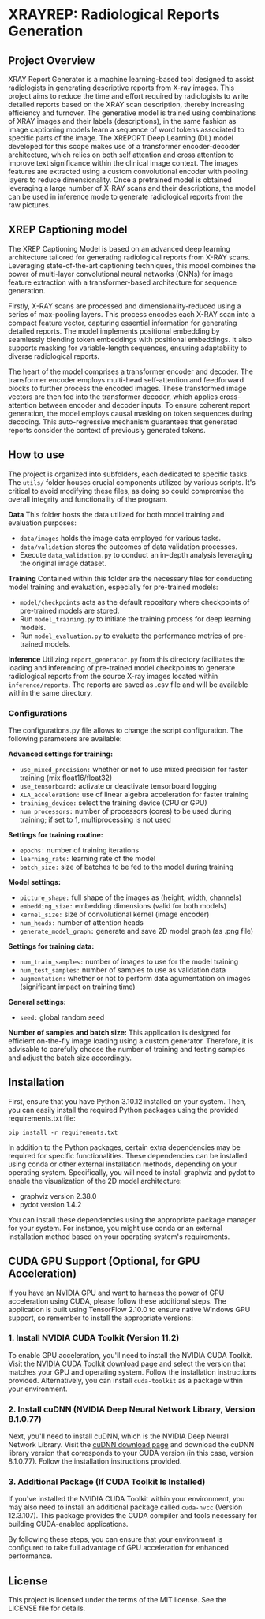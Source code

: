 # XRAYREP: Radiological Reports Generation

## Project Overview
XRAY Report Generator is a machine learning-based tool designed to assist radiologists in generating descriptive reports from X-ray images. This project aims to reduce the time and effort required by radiologists to write detailed reports based on the XRAY scan description, thereby increasing efficiency and turnover. The generative model is trained using combinations of XRAY images and their labels (descriptions), in the same fashion as image captioning models learn a sequence of word tokens associated to specific parts of the image. The XREPORT Deep Learning (DL) model developed for this scope makes use of a transformer encoder-decoder architecture, which relies on both self attention and cross attention to improve text significance within the clinical image context. The images features are extracted using a custom convolutional encoder with pooling layers to reduce dimensionality. Once a pretrained model is obtained leveraging a large number of X-RAY scans and their descriptions, the model can be used in inference mode to generate radiological reports from the raw pictures. 

## XREP Captioning model
The XREP Captioning Model is based on an advanced deep learning architecture tailored for generating radiological reports from X-RAY scans. Leveraging state-of-the-art captioning techniques, this model combines the power of multi-layer convolutional neural networks (CNNs) for image feature extraction with a transformer-based architecture for sequence generation. 

Firstly, X-RAY scans are processed and dimensionality-reduced using a series of max-pooling layers. This process encodes each X-RAY scan into a compact feature vector, capturing essential information for generating detailed reports. The model implements positional embedding by seamlessly blending token embeddings with positional embeddings. It also supports masking for variable-length sequences, ensuring adaptability to diverse radiological reports.

The heart of the model comprises a transformer encoder and decoder. The transformer encoder employs multi-head self-attention and feedforward blocks to further process the encoded images. These transformed image vectors are then fed into the transformer decoder, which applies cross-attention between encoder and decoder inputs. To ensure coherent report generation, the model employs causal masking on token sequences during decoding. This auto-regressive mechanism guarantees that generated reports consider the context of previously generated tokens.

## How to use
The project is organized into subfolders, each dedicated to specific tasks. The `utils/` folder houses crucial components utilized by various scripts. It's critical to avoid modifying these files, as doing so could compromise the overall integrity and functionality of the program.

**Data**
This folder hosts the data utilized for both model training and evaluation purposes:
- `data/images` holds the image data employed for various tasks.
- `data/validation` stores the outcomes of data validation processes. 
- Execute `data_validation.py` to conduct an in-depth analysis leveraging the original image dataset.

**Training**
Contained within this folder are the necessary files for conducting model training and evaluation, especially for pre-trained models:
- `model/checkpoints` acts as the default repository where checkpoints of pre-trained models are stored.
- Run `model_training.py` to initiate the training process for deep learning models.
- Run `model_evaluation.py` to evaluate the performance metrics of pre-trained models.

**Inference**
Utilizing `report_generator.py` from this directory facilitates the loading and inferencing of pre-trained model checkpoints to generate radiological reports from the source X-ray images located within `inference/reports`. The reports are saved as .csv file and will be available within the same directory.

### Configurations
The configurations.py file allows to change the script configuration. The following parameters are available:

**Advanced settings for training:**
- `use_mixed_precision:` whether or not to use mixed precision for faster training (mix float16/float32)
- `use_tensorboard:` activate or deactivate tensorboard logging
- `XLA_acceleration:` use of linear algebra acceleration for faster training 
- `training_device:` select the training device (CPU or GPU)
- `num_processors:` number of processors (cores) to be used during training; if set to 1, multiprocessing is not used

**Settings for training routine:**
- `epochs:` number of training iterations
- `learning_rate:` learning rate of the model 
- `batch_size:` size of batches to be fed to the model during training

**Model settings:**
- `picture_shape:` full shape of the images as (height, width, channels)
- `embedding_size:` embedding dimensions (valid for both models)
- `kernel_size:` size of convolutional kernel (image encoder)
- `num_heads:` number of attention heads
- `generate_model_graph:` generate and save 2D model graph (as .png file)

**Settings for training data:**
- `num_train_samples:` number of images to use for the model training 
- `num_test_samples:` number of samples to use as validation data
- `augmentation:` whether or not to perform data agumentation on images (significant impact on training time)

**General settings:**
- `seed:` global random seed

**Number of samples and batch size:** This application is designed for efficient on-the-fly image loading using a custom generator. Therefore, it is advisable to carefully choose the number of training and testing samples and adjust the batch size accordingly.

## Installation 
First, ensure that you have Python 3.10.12 installed on your system. Then, you can easily install the required Python packages using the provided requirements.txt file:

`pip install -r requirements.txt` 

In addition to the Python packages, certain extra dependencies may be required for specific functionalities. These dependencies can be installed using conda or other external installation methods, depending on your operating system. Specifically, you will need to install graphviz and pydot to enable the visualization of the 2D model architecture:
- graphviz version 2.38.0
- pydot version 1.4.2

You can install these dependencies using the appropriate package manager for your system. For instance, you might use conda or an external installation method based on your operating system's requirements.

## CUDA GPU Support (Optional, for GPU Acceleration)
If you have an NVIDIA GPU and want to harness the power of GPU acceleration using CUDA, please follow these additional steps. The application is built using TensorFlow 2.10.0 to ensure native Windows GPU support, so remember to install the appropriate versions:

### 1. Install NVIDIA CUDA Toolkit (Version 11.2)

To enable GPU acceleration, you'll need to install the NVIDIA CUDA Toolkit. Visit the [NVIDIA CUDA Toolkit download page](https://developer.nvidia.com/cuda-downloads) and select the version that matches your GPU and operating system. Follow the installation instructions provided. Alternatively, you can install `cuda-toolkit` as a package within your environment.

### 2. Install cuDNN (NVIDIA Deep Neural Network Library, Version 8.1.0.77)

Next, you'll need to install cuDNN, which is the NVIDIA Deep Neural Network Library. Visit the [cuDNN download page](https://developer.nvidia.com/cudnn) and download the cuDNN library version that corresponds to your CUDA version (in this case, version 8.1.0.77). Follow the installation instructions provided.

### 3. Additional Package (If CUDA Toolkit Is Installed)

If you've installed the NVIDIA CUDA Toolkit within your environment, you may also need to install an additional package called `cuda-nvcc` (Version 12.3.107). This package provides the CUDA compiler and tools necessary for building CUDA-enabled applications.

By following these steps, you can ensure that your environment is configured to take full advantage of GPU acceleration for enhanced performance.                 

## License
This project is licensed under the terms of the MIT license. See the LICENSE file for details.

